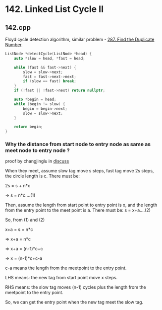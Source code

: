 # 142. Linked List Cycle II

## 142.cpp
Floyd cycle detection algorithm, similar problem - [287. Find the Duplicate Number](https://github.com/cmeslo/leetcode/tree/master/solution/287.%20Find%20the%20Duplicate%20Number).

```cpp
ListNode *detectCycle(ListNode *head) {
    auto *slow = head, *fast = head;

    while (fast && fast->next) {
        slow = slow->next;
        fast = fast->next->next;
        if (slow == fast) break;
    }
    if (!fast || !fast->next) return nullptr;

    auto *begin = head;
    while (begin != slow) {
        begin = begin->next;
        slow = slow->next;
    }

    return begin;
}
```

### Why the distance from start node to entry node as same as meet node to entry node ?

proof by changjinglu in [discuss](https://discuss.leetcode.com/topic/25913/my-easy-understood-solution-with-o-n-time-and-o-1-space-without-modifying-the-array-with-clear-explanation/10)

When they meet, assume slow tag move s steps, fast tag move 2s steps, the circle length is c.
There must be:

2s = s + n*c

=> s = n*c....(1)

Then, assume the length from start point to entry point is x, and the length from the entry
point to the meet point is a.
There must be: s = x+a....(2)

So, from (1) and (2)

x+a = s = n*c

=> x+a = n*c

=> x+a = (n-1)*c+c

=> x = (n-1)*c+c-a

c-a means the length from the meetpoint to the entry point.

LHS means: the new tag from start point move x steps.

RHS means: the slow tag moves (n-1) cycles plus the length from the meetpoint to the entry point.

So, we can get the entry point when the new tag meet the slow tag.

